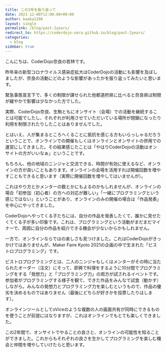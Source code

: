 ```yaml
---
title: この2年を振り返って
date: 2021-12-08T12:00:00+09:00
author: kwaka1208
layout: single
permalink: /blog/past-2years/
redirect_to: https://coderdojo-nara.github.io/blog/past-2years/
categories:
  - blog
sidebar: true
---
```

こんにちは、CoderDojo奈良の若林です。

昨年来の新型コロナウイルス感染症拡大はCoderDojoの活動にも影響を及ぼしましたが、奈良の活動にどのような影響があったかを振り返ってみたいと思います。

緊急事態宣言下で、多くの制限が課せられた他都道府県に比べると奈良県は制限が緩やかで影響は少なかった方でした。

実際、CoderDojo奈良、生駒ともにオンサイト（会場）での活動を継続することは可能でしたし、それぞれが利用させていただいている場所が閉鎖になったり利用を制限されたりしたことはありませんでした。

とはいえ、人が集まるところへくることに抵抗を感じる方もいらっしゃるだろうということで、オンラインでの開催もしくはオンラインとオンサイトの併用での運営にしてきました。その結果感じたことは「やはりCoderDojoの活動はオンサイトの方がいいなぁ」ということです。

もちろん、他の地域のニンジャと交流できる、時間が有効に使えるなど、オンラインの方が良いこともあります。オンラインの会場を活用すれば開催回数を増やすこともできると思います（実際に開催回数を増やしてはいませんが）。

これはやり方とかメンターの数とかにもよるのかもしれませんが、オンラインの場合「初参加（初心者）の方への対応が難しい」「一緒にプログラミングという感じではない」ということがあり、オンラインのみの開催の場合は「作品発表」を中心にやってきました。

CoderDojoへやってくる子たちには、自分の作品を発表したくて、誰かに見せたくてくる子が多い印象です。これは、プログラミングという活動がまだまだマイナーで、周囲に自分の作品を紹介できる機会が少ないからかもしれません。

一方で、オンラインならではの楽しさも見つけました。これはCoderDojoがきっかけではありませんが、Maker Faire Kyoto 2021の企画の中で生まれた「ビストロプログラミング」です。

ビストロプログラミングとは、二人のニンジャもしくはメンターがその時に当たられたオーダー（注文）にそって、即興で料理をするように10分間でプログラミングをする「発想力」と「プログラミング力」の両方が試されるイベントです。
参加者がプログラミングする様子を観て、できた作品をみんなで試食（動かす）しながら。みんなの発想力とプログラミング力を楽しむというもので、作品の優劣を決めるものではありません（最後にどちらが好きかを投票したりはします）。

オンラインツールとしてoViceのような複数の人の画面共有が同時にできるものを使うことが前提にはなりますが、これはオンラインでもとても楽しくできました。

この2年間で、オンサイトでやることの良さと、オンラインの可能性を知ることができました。これからもそれぞれの良さを生かしてプログラミングを楽しむ機会と仲間を増やしていけたらと思います。